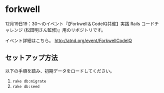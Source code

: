 forkwell
========

12月19日19：30～のイベント『【Forkwell＆CodeIQ共催】実践 Rails コードチャレンジ (松田明さん監修)』用のリポジトリです。

イベント詳細はこちら。
http://atnd.org/event/ForkwellCodeIQ

## セットアップ方法

以下の手順を踏み、初期データをロードしてください。

1. `rake db:migrate`
2. `rake db:seed`
